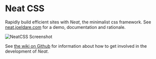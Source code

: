# Neat CSS

Rapidly build efficient sites with *Neat*, the minimalist css framework. See [neat.joeldare.com](https://neat.joeldare.com) for a demo, documentation and rationale.

![NeatCSS Screenshot](https://neat.joeldare.com/images/neat-screenshot.png)

See [the wiki on Github](https://github.com/codazoda/neatcss/wiki) for information about how to get involved in the development of *Neat*. 
